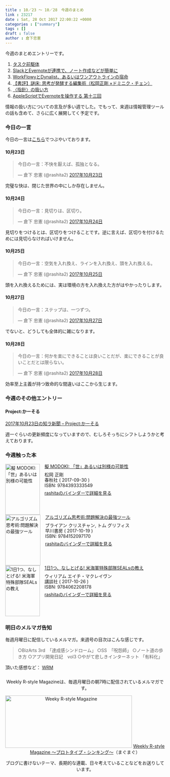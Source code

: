 ```yaml
---
title : 10／23 〜 10／28　今週のまとめ
link : 23217
date : Sat, 28 Oct 2017 22:00:22 +0000
categories : ["summary"]
tags : []
draft : false
author : 倉下忠憲
---
```


今週のまとめエントリーです。
 
<ol>
<li><a href="https://rashita.net/blog/?p=23154">タスク前駆体</a></li>
<li><a href="https://rashita.net/blog/?p=23161">SlackとEvernoteが連携で、ノート作成などが簡単に</a></li>
<li><a href="https://rashita.net/blog/?p=23185">WorkFlowyとDynalist、あるいはワンアウトラインの宿命</a></li>
<li><a href="https://rashita.net/blog/?p=23188">【書評】謎床: 思考が発酵する編集術（松岡正剛 ×ドミニク・チェン）</a></li>
<li><a href="https://rashita.net/blog/?p=23202">〈指針〉の扱い方</a></li>
<li><a href="https://rashita.net/blog/?p=23208">AppleScriptでEvernoteを操作する 第十三回</a></li>
</ol>

情報の扱い方についての言及が多い週でした。でもって、来週は情報管理ツールの話も含めて、さらに広く展開してく予定です。

<h3>今日の一言</h3>

今日の一言は<a href="http://twitter.com/rashita2 ">こちら</a>でつぶやいております。

<h4>10月23日</h4>

<blockquote class="twitter-tweet" data-lang="ja"><p lang="ja" dir="ltr">今日の一言：不快を厭えば、孤独となる。</p>&mdash; 倉下 忠憲 (@rashita2) <a href="https://twitter.com/rashita2/status/922394659032199168?ref_src=twsrc%5Etfw">2017年10月23日</a></blockquote>
<script async src="https://platform.twitter.com/widgets.js" charset="utf-8"></script>

完璧な快は、閉じた世界の中にしか存在しません。

<h4>10月24日</h4>

<blockquote class="twitter-tweet" data-lang="ja"><p lang="ja" dir="ltr">今日の一言：見切りは、区切り。</p>&mdash; 倉下 忠憲 (@rashita2) <a href="https://twitter.com/rashita2/status/922833971099996162?ref_src=twsrc%5Etfw">2017年10月24日</a></blockquote>
<script async src="https://platform.twitter.com/widgets.js" charset="utf-8"></script>

見切りをつけるとは、区切りをつけることです。逆に言えば、区切りを付けるためには見切らなければいけません。

<h4>10月25日</h4>

<blockquote class="twitter-tweet" data-lang="ja"><p lang="ja" dir="ltr">今日の一言：空気を入れ換え、ラインを入れ換え、頭を入れ換える。</p>&mdash; 倉下 忠憲 (@rashita2) <a href="https://twitter.com/rashita2/status/923185705488089088?ref_src=twsrc%5Etfw">2017年10月25日</a></blockquote>
<script async src="https://platform.twitter.com/widgets.js" charset="utf-8"></script>

頭を入れ換えるためには、実は環境の方を入れ換えた方がはやかったりします。

<h4>10月27日</h4>

<blockquote class="twitter-tweet" data-lang="ja"><p lang="ja" dir="ltr">今日の一言：ステップは、一つずつ。</p>&mdash; 倉下 忠憲 (@rashita2) <a href="https://twitter.com/rashita2/status/923834567877783552?ref_src=twsrc%5Etfw">2017年10月27日</a></blockquote>
<script async src="https://platform.twitter.com/widgets.js" charset="utf-8"></script>

でないと、どうしても全体的に雑になります。

<h4>10月28日</h4>

<blockquote class="twitter-tweet" data-lang="ja"><p lang="ja" dir="ltr">今日の一言：何かを楽にできることは良いことだが、楽にできることが良いことだとは限らない。</p>&mdash; 倉下 忠憲 (@rashita2) <a href="https://twitter.com/rashita2/status/924120707000188928?ref_src=twsrc%5Etfw">2017年10月28日</a></blockquote>
<script async src="https://platform.twitter.com/widgets.js" charset="utf-8"></script>

効率至上主義が持つ致命的な間違いはここから生じます。

<h3>今週のその他エントリー</h3>

<H4>Project:かーそる</H4>

<a href="http://honkure.net/cursor/?p=841">2017年10月23日の知ラ新聞 – Project:かーそる</a>

週一ぐらいの更新頻度になっていますので、むしろそっちにシフトしようかと考えております。

<H3>今週触った本</H3>

<div class="mm-middle" style="margin-bottom:0px;"><div class="mm-image" style="float:left;"><a href="http://www.amazon.co.jp/exec/obidos/ASIN/4393333543/rashita1000-22 /ref=nosim" target="_blank"><img src="https://images-fe.ssl-images-amazon.com/images/I/41YHdT2KgcL._SL160_.jpg" alt="擬 MODOKI: 「世」あるいは別様の可能性" title="擬 MODOKI: 「世」あるいは別様の可能性" width="109" height="160" border="0" /></a></div><div class="mm-content" style="float:left;margin-left:15px;line-height:120%"><div class="mm-title" style="line-height:120%"><a href="http://www.amazon.co.jp/exec/obidos/ASIN/4393333543/rashita1000-22 /ref=nosim" target="_blank">擬 MODOKI: 「世」あるいは別様の可能性</a></div><div class="mm-detail" style="margin-top:10px;">松岡 正剛<br />春秋社 ( 2017-09-30 )<br />ISBN: 9784393333549<br /><div style="margin:7px 0px"><a href="http://mediamarker.net/u/rashita/?asin=4393333543" target="_blank">rashitaのバインダーで詳細を見る</a></div></div></div><div style="clear:left"></div></div>

<div class="mm-middle" style="margin-bottom:0px;"><div class="mm-image" style="float:left;"><a href="http://www.amazon.co.jp/exec/obidos/ASIN/4152097175/rashita1000-22 /ref=nosim" target="_blank"><img src="https://images-fe.ssl-images-amazon.com/images/I/51pyPPn829L._SL160_.jpg" alt="アルゴリズム思考術:問題解決の最強ツール" title="アルゴリズム思考術:問題解決の最強ツール" width="111" height="160" border="0" /></a></div><div class="mm-content" style="float:left;margin-left:15px;line-height:120%"><div class="mm-title" style="line-height:120%"><a href="http://www.amazon.co.jp/exec/obidos/ASIN/4152097175/rashita1000-22 /ref=nosim" target="_blank">アルゴリズム思考術:問題解決の最強ツール</a></div><div class="mm-detail" style="margin-top:10px;">ブライアン クリスチャン, トム グリフィス<br />早川書房 ( 2017-10-19 )<br />ISBN: 9784152097170<br /><div style="margin:7px 0px"><a href="http://mediamarker.net/u/rashita/?asin=4152097175" target="_blank">rashitaのバインダーで詳細を見る</a></div></div></div><div style="clear:left"></div></div>

<div class="mm-middle" style="margin-bottom:0px;"><div class="mm-image" style="float:left;"><a href="http://www.amazon.co.jp/exec/obidos/ASIN/4062208172/rashita1000-22 /ref=nosim" target="_blank"><img src="https://images-fe.ssl-images-amazon.com/images/I/51lOO1XQSAL._SL160_.jpg" alt="1日1つ、なしとげる! 米海軍特殊部隊SEALsの教え" title="1日1つ、なしとげる! 米海軍特殊部隊SEALsの教え" width="109" height="160" border="0" /></a></div><div class="mm-content" style="float:left;margin-left:15px;line-height:120%"><div class="mm-title" style="line-height:120%"><a href="http://www.amazon.co.jp/exec/obidos/ASIN/4062208172/rashita1000-22 /ref=nosim" target="_blank">1日1つ、なしとげる! 米海軍特殊部隊SEALsの教え</a></div><div class="mm-detail" style="margin-top:10px;">ウィリアム エイチ・マクレイヴン<br />講談社 ( 2017-10-26 )<br />ISBN: 9784062208178<br /><div style="margin:7px 0px"><a href="http://mediamarker.net/u/rashita/?asin=4062208172" target="_blank">rashitaのバインダーで詳細を見る</a></div></div></div><div style="clear:left"></div></div>


<h3>明日のメルマガ告知</h3>

毎週月曜日に配信しているメルマガ。来週号の目次はこんな感じです。

<blockquote>
○BizArts 3rd　「達成感シンドローム」
○SS　「呪怨師」
○ノート道の歩き方
○アプリ開発日記　vol3
○やがて悲しきインターネット 「有料化」
</blockquote>


頂いた感想など：
<a class="twitter-timeline"  href="https://twitter.com/rashita2/timelines/427262290753097729"  data-widget-id="427265271171010561">WRM</a>
    <script>!function(d,s,id){var js,fjs=d.getElementsByTagName(s)[0],p=/^http:/.test(d.location)?'http':'https';if(!d.getElementById(id)){js=d.createElement(s);js.id=id;js.src=p+"://platform.twitter.com/widgets.js";fjs.parentNode.insertBefore(js,fjs);}}(document,"script","twitter-wjs");</script>


<div style="text-align:center;margin-top:25px;">
Weekly R-style Magazineは、毎週月曜日の朝7時に配信されているメルマガです。

<a href="http://www.mag2.com/m/0001185133.html" target="_blank"><img src="http://rashita.net/blog/wp-content/uploads/2010/09/mmbanner.jpg" alt="Weeky R-style Magazine" width="400" height="165" class="alignnone size-full wp-image-12201" /></a>
<a href="http://www.mag2.com/m/0001185133.html" target="_blank">Weekly R-style Magazine ～プロトタイプ・シンキング～</a>（まぐまぐ）

ブログに書けないテーマ、長期的な連載、日々考えていることなどをお送りしています。
</div> 